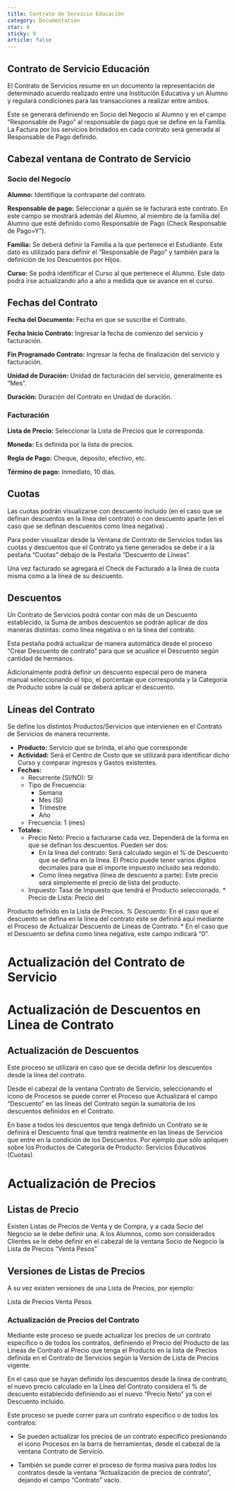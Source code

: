 ```yaml
---
title: Contrato de Servicio Educación
category: Documentation
star: 9
sticky: 9
article: false
---
```


## **Contrato de Servicio Educación**

El Contrato de Servicios resume en un documento la representación de determinado acuerdo realizado entre una Institución Educativa y un Alumno y regulará condiciones para las transacciones a realizar entre ambos.

Este se generará definiendo en Socio del Negocio al Alumno y en el campo “Responsable de Pago” al responsable de pago que se define en la Familia. La Factura por los servicios brindados en cada contrato será generada al Responsable de Pago definido.

## **Cabezal ventana de Contrato de Servicio**

### **Socio del Negocio**

**Alumno:** Identifique la contraparte del contrato.

**Responsable de pago:** Seleccionar a quién se le facturará este contrato. En este campo se mostrará además del Alumno, al miembro de la familia del Alumno que esté definido como Responsable de Pago (Check Responsable de Pago=Y”).

**Familia:** Se deberá definir la Familia a la que pertenece el Estudiante. Este dato es utilizado para definir el “Responsable de Pago” y también para la definición de los Descuentos por Hijos.

**Curso:** Se podrá identificar el Curso al que pertenece el Alumno. Este dato podrá irse actualizando año a año a medida que se avance en el curso.

## **Fechas del Contrato**

**Fecha del Documento:** Fecha en que se suscribe el Contrato.

**Fecha Inicio Contrato:** Ingresar la fecha de comienzo del servicio y facturación.

**Fin Programado Contrato:** Ingresar la fecha de finalización del servicio y facturación.

**Unidad de Duración:** Unidad de facturación del servicio, generalmente es “Mes”.

**Duración:** Duración del Contrato en Unidad de duración.

### **Facturación**

**Lista de Precio:** Seleccionar la Lista de Precios que le corresponda.

**Moneda:** Es definida por la lista de precios.

**Regla de Pago:** Cheque, deposito, efectivo, etc.

**Término de pago:** Inmediato, 10 días.

## **Cuotas**

Las cuotas podrán visualizarse con descuento incluido (en el caso que se definan descuentos en la línea del contrato) o con descuento aparte (en el caso que se definan descuentos como línea negativa) .

Para poder visualizar desde la Ventana de Contrato de Servicios todas las cuotas y descuentos que el Contrato ya tiene generados se debe ir a la pestaña “Cuotas” debajo de la Pestaña “Descuento de Líneas”.

Una vez facturado se agregará el Check de Facturado a la línea de cuota misma como a la línea de su descuento.

## **Descuentos**

Un Contrato de Servicios podrá contar con más de un Descuento establecido, la Suma de ambos descuentos se podrán aplicar de dos maneras distintas: como línea negativa o en la línea del contrato.

Esta pestaña podrá actualizar de manera automática desde el proceso “Crear Descuento de contrato” para que se acualice el Descuento según cantidad de hermanos.

Adicionalmente podrá definir un descuento especial pero de manera manual seleccionando el tipo, el porcentaje que corresponda y la Categoría de Producto sobre la cuál se deberá aplicar el descuento.

## **Líneas del Contrato**

Se define los distintos Productos/Servicios que intervienen en el Contrato de Servicios de manera recurrente.

* **Producto:** Servicio que se brinda, el año que corresponde
* **Actividad:** Será el Centro de Costo que se utilizará para identificar dicho Curso y comparar ingresos y Gastos existentes.
* **Fechas:** 
  * Recurrente (SI/NO): SI
  * Tipo de Frecuencia: 
    * Semana
    * Mes (SI)
    * Trimestre
    * Año
  * Frecuencia: 1 (mes)
* **Totales:** 
  * Precio Neto: Precio a facturarse cada vez. Dependerá de la forma en que se definan los descuentos. Pueden ser dos: 
    * En la línea del contrato: Será calculado según el % de Descuento que se defina en la línea. El Precio puede tener varios dígitos decimales para que el importe impuesto incluido sea redondo.
    * Como línea negativa (línea de descuento a parte): Este precio será simplemente el precio de lista del producto.
  * Impuesto: Tasa de Impuesto que tendrá el Producto seleccionado. \* Precio de Lista: Precio del

Producto definido en la Lista de Precios.  *% Descuento:*  En el caso que el descuento se defina en la línea del contrato este se definirá aquí mediante el Proceso de Actualizar Descuento de Líneas de Contrato. \* En el caso que el Descuento se defina como línea negativa, este campo indicará “0”.

# **Actualización del Contrato de Servicio**

# **Actualización de Descuentos en Linea de Contrato**

## **Actualización de Descuentos**

Este proceso se utilizará en caso que se decida definir los descuentos desde la línea del contrato.

Desde el cabezal de la ventana Contrato de Servicio, seleccionando el icono de Procesos se puede correr el Proceso que Actualizará el campo “Descuento” en las líneas del Contrato según la sumatoria de los descuentos definidos en el Contrato.

En base a todos los descuentos que tenga definido un Contrato se le definirá el Descuento final que tendrá realmente en las líneas de Servicios que entre en la condición de los Descuentos. Por ejemplo que sólo apliquen sobre los Productos de Categoría de Producto: Servicios Educativos (Cuotas).

# **Actualización de Precios**

## **Listas de Precio**

Existen Listas de Precios de Venta y de Compra, y a cada Socio del Negocio se le debe definir una. A los Alumnos, como son considerados Clientes se le debe definir en el cabezal de la ventana Socio de Negocio la Lista de Precios “Venta Pesos”

## **Versiones de Listas de Precios**

A su vez existen versiones de una Lista de Precios, por ejemplo:

Lista de Precios Venta Pesos

### **Actualización de Precios del Contrato**

Mediante este proceso se puede actualizar los precios de un contrato específico o de todos los contratos, definiendo el Precio del Producto de las Líneas de Contrato al Precio que tenga el Producto en la lista de Precios definida en el Contrato de Servicios según la Versión de Lista de Precios vigente.

En el caso que se hayan definido los descuentos desde la línea de contrato, el nuevo precio calculado en la Línea del Contrato considera el % de descuento establecido definiendo así el nuevo “Precio Neto” ya con el Descuento incluido.

Este proceso se puede correr para un contrato específico o de todos los contratos:

* Se pueden actualizar los precios de un contrato específico presionando el ícono Procesos en la barra de herramientas, desde el cabezal de la ventana Contrato de Servicio.

* También se puede correr el proceso de forma masiva para todos los contratos desde la ventana “Actualización de precios de contrato”, dejando el campo “Contrato” vacío.